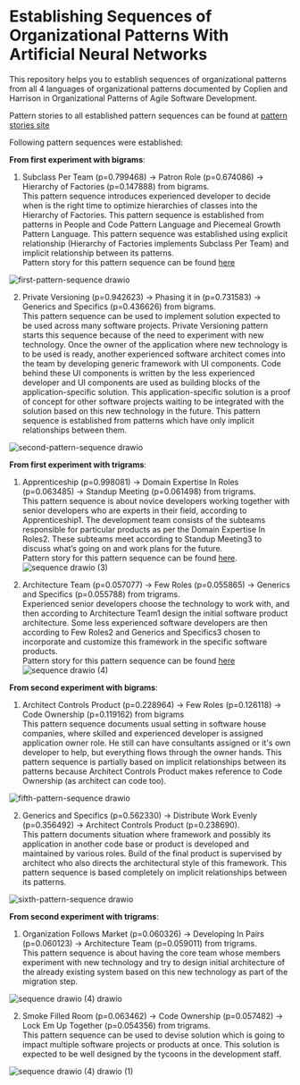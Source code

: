 # Establishing Sequences of Organizational Patterns With Artificial Neural Networks

This repository helps you to establish sequences of organizational patterns from all 4 languages of organizational patterns documented by Coplien and Harrison in Organizational Patterns of Agile Software Development.

Pattern stories to all established pattern sequences can be found at [pattern stories site](https://github.com/viktorFIIT/fiit-research-resources/tree/main/neural-network/pattern-stories)

Following pattern sequences were established:

**From first experiment with bigrams**:

1. Subclass Per Team (p=0.799468) -> Patron Role (p=0.674086) -> Hierarchy of Factories (p=0.147888) from bigrams. <br>
This pattern sequence introduces experienced developer to decide when is the right time to optimize hierarchies of classes into the Hierarchy of Factories. This pattern sequence is established from patterns in People and Code Pattern Language and Piecemeal Growth Pattern Language. This pattern sequence was established using explicit relationship (Hierarchy of Factories implements Subclass Per Team) and implicit relationship between its patterns. <br>
Pattern story for this pattern sequence can be found [here](https://github.com/viktorFIIT/fiit-research-resources/blob/main/neural-network/pattern-stories/first-pattern-story-from-bigrams.png)

![first-pattern-sequence drawio](https://user-images.githubusercontent.com/32246112/236413228-8e4e0895-49ce-4314-a8f1-53f0dbd5feed.png)


2. Private Versioning (p=0.942623) -> Phasing it in (p=0.731583) -> Generics and Specifics (p=0.436626) from bigrams. <br>
This pattern sequence can be used to implement solution expected to be used across many software projects. Private Versioning pattern starts this sequence because of the need to experiment with new technology. Once the owner of the application where new technology is to be used is ready, another experienced software architect comes into the team by developing generic framework with UI components. Code behind these UI components is written by the less experienced developer and UI components are used as building blocks of the application-specific solution. This application-specific solution is a proof of concept for other software projects waiting to be integrated with the solution based on this new technology in the future. This pattern sequence is established from patterns which have only implicit relationships between them.

![second-pattern-sequence drawio](https://user-images.githubusercontent.com/32246112/236458144-dbe09816-ae59-4ea5-9a59-9079da470fc9.png)


**From first experiment with trigrams**:

1. Apprenticeship (p=0.998081) -> Domain Expertise In Roles (p=0.063485) -> Standup Meeting (p=0.061498) from trigrams. <br>
This pattern sequence is about novice developers working together with senior developers who are experts in their field, according to Apprenticeship1. The development team consists of the subteams responsible for particular products as per the Domain Expertise In Roles2. These subteams meet according to Standup Meeting3 to discuss what’s going on and work plans for the future. <br>
Pattern story for this pattern sequence can be found [here](https://github.com/viktorFIIT/fiit-research-resources/blob/main/neural-network/pattern-stories/first-pattern-story-from-trigrams.png).
![sequence drawio (3)](https://github.com/viktorFIIT/fiit-research-resources/assets/32246112/357ac30f-c101-4d7e-abb2-17987a9d8818)

2. Architecture Team (p=0.057077) -> Few Roles (p=0.055865) -> Generics and Specifics (p=0.055788) from trigrams. <br>
Experienced senior developers choose the technology to work with, and then according to Architecture Team1 design the initial software product architecture. Some less experienced software developers are then according to Few Roles2 and Generics and Specifics3 chosen to incorporate and customize this framework in the specific software products. <br>
Pattern story for this pattern sequence can be found [here](https://github.com/viktorFIIT/fiit-research-resources/blob/main/neural-network/pattern-stories/second-pattern-story-from-trigrams.png)
![sequence drawio (4)](https://github.com/viktorFIIT/fiit-research-resources/assets/32246112/c0103735-4ef1-4cd5-bd2d-31c2794821c2)


**From second experiment with bigrams**:

1. Architect Controls Product (p=0.228964) -> Few Roles (p=0.126118) -> Code Ownership (p=0.119162) from bigrams <br>
This pattern sequence documents usual setting in software house companies, where skilled and experienced developer is assigned application owner role. He still can have consultants assigned or it's own developer to help, but everything flows through the owner hands. This pattern sequence is partially based on implicit relationships between its patterns because Architect Controls Product makes reference to Code Ownership (as architect can code too).

![fifth-pattern-sequence drawio](https://user-images.githubusercontent.com/32246112/236620677-61e70dc4-7be2-48bd-a59d-d7d50dd05568.png)

2. Generics and Specifics (p=0.562330) -> Distribute Work Evenly (p=0.356492) -> Architect Controls Product (p=0.238690). <br>
This pattern documents situation where framework and possibly its application in another code base or product is developed and maintained by various roles. Build of the final product is supervised by architect who also directs the architectural style of this framework. This pattern sequence is based completely on implicit relationships between its patterns.

![sixth-pattern-sequence drawio](https://user-images.githubusercontent.com/32246112/236622100-6eef5b7c-33d3-4d03-9b33-2f00e25358c4.png)


**From second experiment with trigrams**:

1. Organization Follows Market (p=0.060326) -> Developing In Pairs (p=0.060123) -> Architecture Team (p=0.059011) from trigrams. <br>
This pattern sequence is about having the core team whose members experiment with new technology and try to design initial architecture of the already existing system based on this new technology as part of the migration step.

![sequence drawio (4) drawio](https://github.com/viktorFIIT/fiit-research-resources/assets/32246112/2f7feefc-929c-431e-bf85-662743903aea)

2. Smoke Filled Room (p=0.063462) -> Code Ownership (p=0.057482) -> Lock Em Up Together (p=0.054356) from trigrams. <br>
This pattern sequence can be used to devise solution which is going to impact multiple software projects or products at once. This solution is expected to be well designed by the tycoons in the development staff.

![sequence drawio (4) drawio (1)](https://github.com/viktorFIIT/fiit-research-resources/assets/32246112/75b3a553-e372-4601-a7ac-cc0244d3accd)
